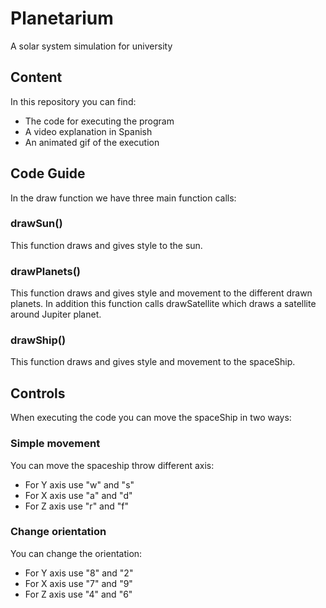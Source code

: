# Planetarium
A solar system simulation for university

## Content
In this repository you can find:
+ The code for executing the program
+ A video explanation in Spanish
+ An animated gif of the execution

## Code Guide
In the draw function we have three main function calls:
### drawSun()
This function draws and gives style to the sun.
### drawPlanets()
This function draws and gives style and movement to the different drawn planets. 
In addition this function calls drawSatellite which draws a satellite around Jupiter planet.
### drawShip()
This function draws and gives style and movement to the spaceShip.


## Controls
When executing the code you can move the spaceShip in two ways:

### Simple movement
You can move the spaceship throw different axis:
+ For Y axis use "w" and "s"
+ For X axis use "a" and "d"
+ For Z axis use "r" and "f"

### Change orientation
You can change the orientation:
+ For Y axis use "8" and "2"
+ For X axis use "7" and "9"
+ For Z axis use "4" and "6"
